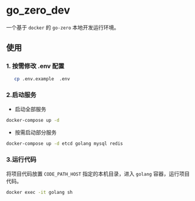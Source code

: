 # go_zero_dev
一个基于 `docker` 的 `go-zero` 本地开发运行环境。


## 使用
### 1. 按需修改 .env 配置
 ```bash
    cp .env.example  .env
 ```

### 2.启动服务
- 启动全部服务
```bash
docker-compose up -d
```
- 按需启动部分服务
```bash
docker-compose up -d etcd golang mysql redis
```

### 3.运行代码
将项目代码放置 `CODE_PATH_HOST` 指定的本机目录，进入 `golang` 容器，运行项目代码。
~~~bash
docker exec -it golang sh
~~~